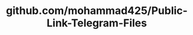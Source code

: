 ---
layout: post
title: github.com/mohammad425/Public-Link-Telegram-Files
categories: link
tags: [انگلیسی, گیت‌هاب, برنامه‌نویسی]
---